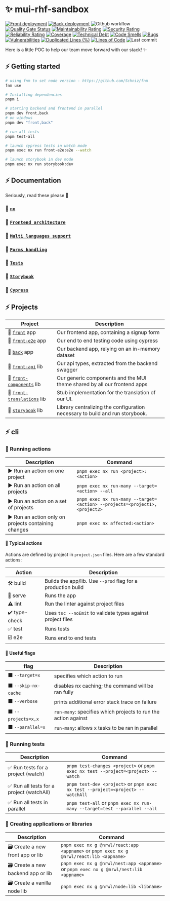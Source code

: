 # ✨ mui-rhf-sandbox

[![Front deployment](https://img.shields.io/github/deployments/jpb06/mui-rhf-sandbox/production?label=front%20deploy&logo=vercel&logoColor=white)](https://mui-rhf-sandbox.vercel.app/)
[![Back deployment](https://img.shields.io/github/deployments/jpb06/mui-rhf-sandbox/rhf-mui-nx-sandbox-back?label=back%20deploy&logo=heroku&logoColor=dodgerblue)](https://rhf-mui-nx-sandbox-back.herokuapp.com/)
![Github workflow](https://img.shields.io/github/workflow/status/jpb06/mui-rhf-sandbox/tests%20and%20sonarcloud%20scan?label=last%20workflow&logo=github-actions)
[![Quality Gate Status](https://sonarcloud.io/api/project_badges/measure?project=jpb06_mui-rhf-sandbox&metric=alert_status)](https://sonarcloud.io/summary/new_code?id=jpb06_mui-rhf-sandbox)
[![Maintainability Rating](https://sonarcloud.io/api/project_badges/measure?project=jpb06_mui-rhf-sandbox&metric=sqale_rating)](https://sonarcloud.io/summary/new_code?id=jpb06_mui-rhf-sandbox)
[![Security Rating](https://sonarcloud.io/api/project_badges/measure?project=jpb06_mui-rhf-sandbox&metric=security_rating)](https://sonarcloud.io/summary/new_code?id=jpb06_mui-rhf-sandbox)
[![Reliability Rating](https://sonarcloud.io/api/project_badges/measure?project=jpb06_mui-rhf-sandbox&metric=reliability_rating)](https://sonarcloud.io/summary/new_code?id=jpb06_mui-rhf-sandbox)
[![Coverage](https://sonarcloud.io/api/project_badges/measure?project=jpb06_mui-rhf-sandbox&metric=coverage)](https://sonarcloud.io/summary/new_code?id=jpb06_mui-rhf-sandbox)
[![Technical Debt](https://sonarcloud.io/api/project_badges/measure?project=jpb06_mui-rhf-sandbox&metric=sqale_index)](https://sonarcloud.io/summary/new_code?id=jpb06_mui-rhf-sandbox)
[![Code Smells](https://sonarcloud.io/api/project_badges/measure?project=jpb06_mui-rhf-sandbox&metric=code_smells)](https://sonarcloud.io/summary/new_code?id=jpb06_mui-rhf-sandbox)
[![Bugs](https://sonarcloud.io/api/project_badges/measure?project=jpb06_mui-rhf-sandbox&metric=bugs)](https://sonarcloud.io/summary/new_code?id=jpb06_mui-rhf-sandbox)
[![Vulnerabilities](https://sonarcloud.io/api/project_badges/measure?project=jpb06_mui-rhf-sandbox&metric=vulnerabilities)](https://sonarcloud.io/summary/new_code?id=jpb06_mui-rhf-sandbox)
[![Duplicated Lines (%)](https://sonarcloud.io/api/project_badges/measure?project=jpb06_mui-rhf-sandbox&metric=duplicated_lines_density)](https://sonarcloud.io/summary/new_code?id=jpb06_mui-rhf-sandbox)
[![Lines of Code](https://sonarcloud.io/api/project_badges/measure?project=jpb06_mui-rhf-sandbox&metric=ncloc)](https://sonarcloud.io/summary/new_code?id=jpb06_mui-rhf-sandbox)
![Last commit](https://img.shields.io/github/last-commit/jpb06/mui-rhf-sandbox?logo=git)

Here is a little POC to help our team move forward with our stack! ✨

## ⚡ Getting started

```bash
# using fnm to set node version - https://github.com/Schniz/fnm
fnm use

# Installing dependencies
pnpm i

# starting backend and frontend in parallel
pnpm dev front,back
# on windows 
pnpm dev "front,back"

# run all tests
pnpm test-all

# launch cypress tests in watch mode
pnpm exec nx run front-e2e:e2e --watch

# launch storybook in dev mode
pnpm exec nx run storybook:dev
```

## ⚡ Documentation

Seriously, read these please 🥲

### 🔶 [` nx `](./docs/nx.md)

### 🔶 [` Frontend architecture `](./docs/frontend-architecture.md)

### 🔶 [` Multi languages support `](./docs/translations.md)

### 🔶 [` Forms handling `](./docs/react-hook-form.md)

### 🔶 [` Tests `](./docs/tests.md)

### 🔶 [` Storybook `](./docs/storybook.md)

### 🔶 [` Cypress `](./docs/cypress.md)

## ⚡ Projects

|                 Project                           |           Description                                                     |
| ------------------------------------------------ | --------------------------------------------------------------------- |
| 🚀 [`front`](./apps/front/README.md) app  | Our frontend app, containing a signup form |
| 🚀 [`front-e2e`](./apps/front-e2e/README.md) app  | Our end to end testing code using cypress |
| 🚀 [`back`](./apps/back/README.md) app  | Our backend app, relying on an in-memory dataset|
| 🧩 [`front-api`](./libs/front/api/README.md) lib  |Our api types, extracted from the backend swagger|
| 🧩 [`front-components`](./libs/front/components/README.md) lib  |Our generic components and the MUI theme shared by all our frontend apps|
| 🧩 [`front-translations`](./libs/front/translations/README.md) lib  |Stub implementation for the translation of our UI.|
| 🧩 [`storybook`](./libs/front/storybook/README.md) lib  |Library centralizing the configuration necessary to build and run storybook.|

## ⚡ cli

### 🔶 Running actions

| Description                                           | Command                                                               |
| ------------------------------------------------ | --------------------------------------------------------------------- |
| ▶️ Run an action on one project                             | `pnpm exec nx run <project>:<action>`           |
| ▶️ Run an action on all projects                             | `pnpm exec nx run-many --target=<action> --all`           |
| ▶️ Run an action on a set of projects                         | `pnpm exec nx run-many --target=<action> --projects=<project1>,<project2>`              |
| ▶️ Run an action only on projects containing changes | `pnpm exec nx affected:<action>`                                              |

#### 🧿 Typical actions

Actions are defined by project in `project.json` files. Here are a few standard actions:

| Action                                           | Description                                                               |
| ------------------------------------------------ | --------------------------------------------------------------------- |
| 🛠️ build  | Builds the app/lib. Use `--prod` flag for a production build |
| 🚀 serve  | Runs the app  |
| ⚠️ lint  | Run the linter against project files  |
| ✔️ type-check  | Uses `tsc --noEmit` to validate types against project files |
| ✅ test  | Runs tests |
| ☑️ e2e  | Runs end to end tests |

#### 🧿 Useful flags

| flag                                           | Description                                                               |
| ------------------------------------------------ | --------------------------------------------------------------------- |
| ⬛  `--target=x`  | specifies which action to run |
| ⬛  `--skip-nx-cache`  | disables nx caching; the command will be ran fully |
| ⬛  `--verbose`  | prints additional error stack trace on failure
| ⬛  `--projects=x,x`  | `run-many`: specifies which projects to run the action against |
| ⬛  `--parallel=x`  | `run-many`: allows x tasks to be ran in parallel |

### 🔶 Running tests

| Description                                           | Command                                                               |
| ------------------------------------------------ | --------------------------------------------------------------------- |
| ✅ Run tests for a project (watch)         | `pnpm test-changes <project>` or `pnpm exec nx test --project=<project> --watch`                                        |
| ✅ Run all tests for a project (watchAll)     | `pnpm test-dev <project>` or `pnpm exec nx test --project=<project> --watchAll`                                                |
| ✅ Run all tests in parallel                                 | `pnpm test-all` or `pnpm exec nx run-many --target=test --parallel --all`                                                       |

### 🔶 Creating applications or libraries

| Description                                           | Command                                                               |
| ------------------------------------------------ | --------------------------------------------------------------------- |
| 🗃️ Create a new front app or lib                           | `pnpm exec nx g @nrwl/react:app <appname>` or  `pnpm exec nx g @nrwl/react:lib <appname>`                                                  |
| 🗃️ Create a new backend app or lib                            | `pnpm exec nx g @nrwl/nest:app <appname>` or `pnpm exec nx g @nrwl/nest:lib <appname>`                                                   |
| 🗃️ Create a vanilla node lib                            | `pnpm exec nx g @nrwl/node:lib <libname>`                                                   |
